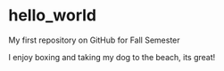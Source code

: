 # hello_world
My first repository on GitHub for Fall Semester

I enjoy boxing and taking my dog to the beach, its great!
